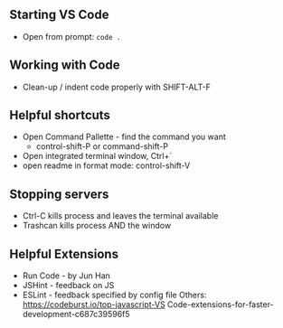 ## Starting VS Code
* Open from prompt:  `code .`

## Working with Code
* Clean-up / indent code properly with SHIFT-ALT-F

## Helpful shortcuts
* Open Command Pallette - find the command you want
   * control-shift-P   or  command-shift-P
* Open integrated terminal window, Ctrl+`
* open readme in format mode: control-shift-V
## Stopping servers
* Ctrl-C kills process and leaves the terminal available
* Trashcan kills process AND the window

## Helpful Extensions
* Run Code - by Jun Han
* JSHint - feedback on JS
* ESLint - feedback specified by config file
Others:
https://codeburst.io/top-javascript-VS Code-extensions-for-faster-development-c687c39596f5 

